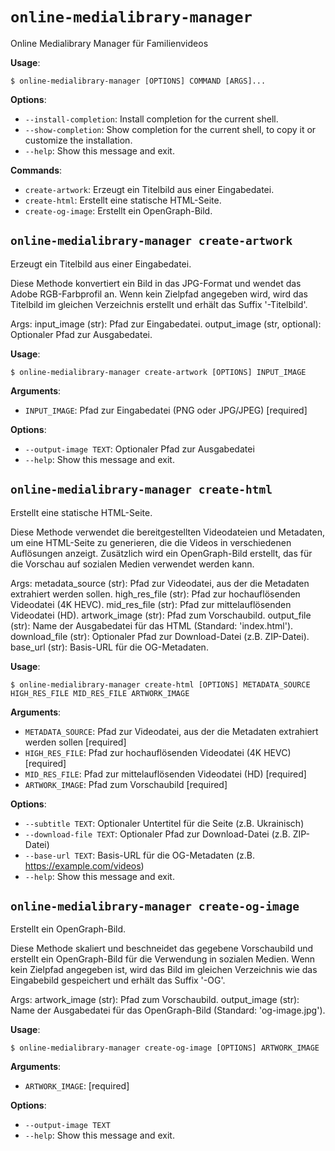 # `online-medialibrary-manager`

Online Medialibrary Manager für Familienvideos

**Usage**:

```console
$ online-medialibrary-manager [OPTIONS] COMMAND [ARGS]...
```

**Options**:

* `--install-completion`: Install completion for the current shell.
* `--show-completion`: Show completion for the current shell, to copy it or customize the installation.
* `--help`: Show this message and exit.

**Commands**:

* `create-artwork`: Erzeugt ein Titelbild aus einer Eingabedatei.
* `create-html`: Erstellt eine statische HTML-Seite.
* `create-og-image`: Erstellt ein OpenGraph-Bild.

## `online-medialibrary-manager create-artwork`

Erzeugt ein Titelbild aus einer Eingabedatei.

Diese Methode konvertiert ein Bild in das JPG-Format und wendet das Adobe RGB-Farbprofil an.
Wenn kein Zielpfad angegeben wird, wird das Titelbild im gleichen Verzeichnis erstellt und 
erhält das Suffix '-Titelbild'.

Args:
    input_image (str): Pfad zur Eingabedatei.
    output_image (str, optional): Optionaler Pfad zur Ausgabedatei.

**Usage**:

```console
$ online-medialibrary-manager create-artwork [OPTIONS] INPUT_IMAGE
```

**Arguments**:

* `INPUT_IMAGE`: Pfad zur Eingabedatei (PNG oder JPG/JPEG)  [required]

**Options**:

* `--output-image TEXT`: Optionaler Pfad zur Ausgabedatei
* `--help`: Show this message and exit.

## `online-medialibrary-manager create-html`

Erstellt eine statische HTML-Seite.

Diese Methode verwendet die bereitgestellten Videodateien und Metadaten, um eine HTML-Seite zu generieren,
die die Videos in verschiedenen Auflösungen anzeigt. Zusätzlich wird ein OpenGraph-Bild erstellt, das für
die Vorschau auf sozialen Medien verwendet werden kann.

Args:
    metadata_source (str): Pfad zur Videodatei, aus der die Metadaten extrahiert werden sollen.
    high_res_file (str): Pfad zur hochauflösenden Videodatei (4K HEVC).
    mid_res_file (str): Pfad zur mittelauflösenden Videodatei (HD).
    artwork_image (str): Pfad zum Vorschaubild.
    output_file (str): Name der Ausgabedatei für das HTML (Standard: 'index.html').
    download_file (str): Optionaler Pfad zur Download-Datei (z.B. ZIP-Datei).
    base_url (str): Basis-URL für die OG-Metadaten.

**Usage**:

```console
$ online-medialibrary-manager create-html [OPTIONS] METADATA_SOURCE HIGH_RES_FILE MID_RES_FILE ARTWORK_IMAGE
```

**Arguments**:

* `METADATA_SOURCE`: Pfad zur Videodatei, aus der die Metadaten extrahiert werden sollen  [required]
* `HIGH_RES_FILE`: Pfad zur hochauflösenden Videodatei (4K HEVC)  [required]
* `MID_RES_FILE`: Pfad zur mittelauflösenden Videodatei (HD)  [required]
* `ARTWORK_IMAGE`: Pfad zum Vorschaubild  [required]

**Options**:

* `--subtitle TEXT`: Optionaler Untertitel für die Seite (z.B. Ukrainisch)
* `--download-file TEXT`: Optionaler Pfad zur Download-Datei (z.B. ZIP-Datei)
* `--base-url TEXT`: Basis-URL für die OG-Metadaten (z.B. https://example.com/videos)
* `--help`: Show this message and exit.

## `online-medialibrary-manager create-og-image`

Erstellt ein OpenGraph-Bild.

Diese Methode skaliert und beschneidet das gegebene Vorschaubild und erstellt ein OpenGraph-Bild für die Verwendung in sozialen Medien. Wenn kein Zielpfad angegeben ist, wird das Bild im gleichen Verzeichnis wie das Eingabebild gespeichert und erhält das Suffix '-OG'.

Args:
    artwork_image (str): Pfad zum Vorschaubild.
    output_image (str): Name der Ausgabedatei für das OpenGraph-Bild (Standard: 'og-image.jpg').

**Usage**:

```console
$ online-medialibrary-manager create-og-image [OPTIONS] ARTWORK_IMAGE
```

**Arguments**:

* `ARTWORK_IMAGE`: [required]

**Options**:

* `--output-image TEXT`
* `--help`: Show this message and exit.
